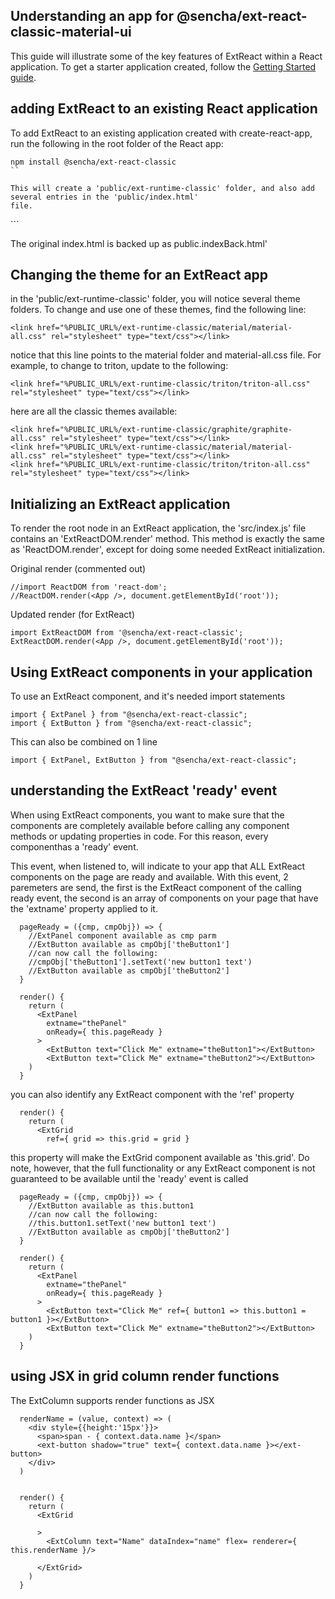 ## Understanding an app for @sencha/ext-react-classic-material-ui

This guide will illustrate some of the key features of ExtReact within a React application.
To get a starter application created,
follow the [Getting Started guide](https://github.com/sencha/ext-react/blob/ext-react-7.1.1/packages/ext-react-classic-material-ui/GETTING_STARTED.md).

## adding ExtReact to an existing React application

To add ExtReact to an existing application created with create-react-app, run the following
in the root folder of the React app:

```
npm install @sencha/ext-react-classic
``

This will create a 'public/ext-runtime-classic' folder, and also add several entries in the 'public/index.html'
file.

```
<script src="%PUBLIC_URL%/ext-runtime-classic/classic.engine.js"></script>
<link href="%PUBLIC_URL%/ext-runtime-classic/material/material-all.css" rel="stylesheet" type="text/css"></link>
```

The original index.html is backed up as public.indexBack.html'


## Changing the theme for an ExtReact app

in the 'public/ext-runtime-classic' folder, you will notice several theme folders.  To change
and use one of these themes, find the following line:

```
<link href="%PUBLIC_URL%/ext-runtime-classic/material/material-all.css" rel="stylesheet" type="text/css"></link>
```

notice that this line points to the material folder and material-all.css file.  For example, to change to triton, update to the following:

```
<link href="%PUBLIC_URL%/ext-runtime-classic/triton/triton-all.css" rel="stylesheet" type="text/css"></link>
```


here are all the classic themes available:

```
<link href="%PUBLIC_URL%/ext-runtime-classic/graphite/graphite-all.css" rel="stylesheet" type="text/css"></link>
<link href="%PUBLIC_URL%/ext-runtime-classic/material/material-all.css" rel="stylesheet" type="text/css"></link>
<link href="%PUBLIC_URL%/ext-runtime-classic/triton/triton-all.css" rel="stylesheet" type="text/css"></link>

```





## Initializing an ExtReact application

To render the root node in an ExtReact application, the 'src/index.js' file contains
an 'ExtReactDOM.render' method.  This method is exactly the same as 'ReactDOM.render', except for
doing some needed ExtReact initialization.

Original render (commented out)
```
//import ReactDOM from 'react-dom';
//ReactDOM.render(<App />, document.getElementById('root'));
```

Updated render (for ExtReact)
```
import ExtReactDOM from '@sencha/ext-react-classic';
ExtReactDOM.render(<App />, document.getElementById('root'));
```

## Using ExtReact components in your application

To use an ExtReact component, and it's needed import statements

```
import { ExtPanel } from "@sencha/ext-react-classic";
import { ExtButton } from "@sencha/ext-react-classic";
```

This can also be combined on 1 line

```
import { ExtPanel, ExtButton } from "@sencha/ext-react-classic";
```

## understanding the ExtReact 'ready' event

When using ExtReact components, you want to make sure that the components are completely available
before calling any component methods or updating properties in code.
For this reason, every componenthas a 'ready' event.

This event, when listened to, will indicate to your app that ALL ExtReact components on the page are
ready and available.  With this event, 2 paremeters are send, the first is the ExtReact component of
the calling ready event,
the second is an array of components on your page that have the 'extname' property applied to it.

```
  pageReady = ({cmp, cmpObj}) => {
    //ExtPanel component available as cmp parm
    //ExtButton available as cmpObj['theButton1']
    //can now call the following:
    //cmpObj['theButton1'].setText('new button1 text')
    //ExtButton available as cmpObj['theButton2']
  }

  render() {
    return (
      <ExtPanel
        extname="thePanel"
        onReady={ this.pageReady }
      >
        <ExtButton text="Click Me" extname="theButton1"></ExtButton>
        <ExtButton text="Click Me" extname="theButton2"></ExtButton>
    )
  }
```

you can also identify any ExtReact component with the 'ref' property

```
  render() {
    return (
      <ExtGrid
        ref={ grid => this.grid = grid }
```

this property will make the ExtGrid component available as 'this.grid'.  Do note, however, that the
full functionality or any ExtReact component is not guaranteed to be available until the 'ready' event is called

```
  pageReady = ({cmp, cmpObj}) => {
    //ExtButton available as this.button1
    //can now call the following:
    //this.button1.setText('new button1 text')
    //ExtButton available as cmpObj['theButton2']
  }

  render() {
    return (
      <ExtPanel
        extname="thePanel"
        onReady={ this.pageReady }
      >
        <ExtButton text="Click Me" ref={ button1 => this.button1 = button1 }></ExtButton>
        <ExtButton text="Click Me" extname="theButton2"></ExtButton>
    )
  }
```

## using JSX in grid column render functions

The ExtColumn supports render functions as JSX

```
  renderName = (value, context) => (
    <div style={{height:'15px'}}>
      <span>span - { context.data.name }</span>
      <ext-button shadow="true" text={ context.data.name }></ext-button>
    </div>
  )


  render() {
    return (
      <ExtGrid

      >
        <ExtColumn text="Name" dataIndex="name" flex= renderer={ this.renderName }/>

      </ExtGrid>
    )
  }